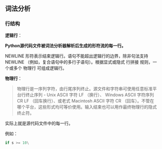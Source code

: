 
## 词法分析

### 行结构

**逻辑行**：

**Python源代码文件被词法分析器解析后生成的形符流的每一行。**

NEWLINE 形符表示结束逻辑行。语句不能超出逻辑行的边界，除非句法支持 NEWLINE （例如，复合语句中的多行子语句）。根据显式或隐式 行拼接 规则，一个或多个 物理行 可组成逻辑行。


**物理行**：

> 物理行是一序列字符，由行尾序列终止。源文件和字符串可使用任意标准平台行终止序列 - Unix ASCII 字符 LF （换行）、 Windows ASCII 字符序列 CR LF （回车换行）、或老式 Macintosh ASCII 字符 CR （回车）。不管在哪个平台，这些形式均可等价使用。输入结束也可以用作最终物理行的隐式终止符。

实际上就是源代码文件中的每一行。

例如：
```Python
if s >= 10\
	
```